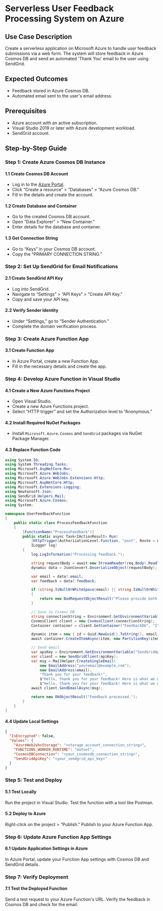 # Serverless User Feedback Processing System on Azure

## Use Case Description
Create a serverless application on Microsoft Azure to handle user feedback submissions via a web form. The system will store feedback in Azure Cosmos DB and send an automated 'Thank You' email to the user using SendGrid.

## Expected Outcomes
- Feedback stored in Azure Cosmos DB.
- Automated email sent to the user's email address.

## Prerequisites
- Azure account with an active subscription.
- Visual Studio 2019 or later with Azure development workload.
- SendGrid account.

## Step-by-Step Guide

### Step 1: Create Azure Cosmos DB Instance
#### 1.1 Create Cosmos DB Account
- Log in to the [Azure Portal](https://portal.azure.com/).
- Click “Create a resource” > “Databases” > “Azure Cosmos DB.”
- Fill in the details and create the account.

#### 1.2 Create Database and Container
- Go to the created Cosmos DB account.
- Open “Data Explorer” > “New Container.”
- Enter details for the database and container.

#### 1.3 Get Connection String
- Go to “Keys” in your Cosmos DB account.
- Copy the “PRIMARY CONNECTION STRING.”

### Step 2: Set Up SendGrid for Email Notifications
#### 2.1 Create SendGrid API Key
- Log into SendGrid.
- Navigate to “Settings” > “API Keys” > “Create API Key.”
- Copy and save your API key.

#### 2.2 Verify Sender Identity
- Under “Settings,” go to “Sender Authentication.”
- Complete the domain verification process.

### Step 3: Create Azure Function App
#### 3.1 Create Function App
- In Azure Portal, create a new Function App.
- Fill in the necessary details and create the app.

### Step 4: Develop Azure Function in Visual Studio
#### 4.1 Create a New Azure Functions Project
- Open Visual Studio.
- Create a new Azure Functions project.
- Select “HTTP trigger” and set the Authorization level to “Anonymous.”

#### 4.2 Install Required NuGet Packages
- Install `Microsoft.Azure.Cosmos` and `SendGrid` packages via NuGet Package Manager.

#### 4.3 Replace Function Code
```csharp
using System.IO;
using System.Threading.Tasks;
using Microsoft.AspNetCore.Mvc;
using Microsoft.Azure.WebJobs;
using Microsoft.Azure.WebJobs.Extensions.Http;
using Microsoft.AspNetCore.Http;
using Microsoft.Extensions.Logging;
using Newtonsoft.Json;
using SendGrid.Helpers.Mail;
using Microsoft.Azure.Cosmos;
using System;

namespace UserFeedbackFunction
{
    public static class ProcessFeedbackFunction
    {
        [FunctionName("ProcessFeedback")]
        public static async Task<IActionResult> Run(
            [HttpTrigger(AuthorizationLevel.Function, "post", Route = null)] HttpRequest req,
            ILogger log)
        {
            log.LogInformation("Processing feedback.");

            string requestBody = await new StreamReader(req.Body).ReadToEndAsync();
            dynamic data = JsonConvert.DeserializeObject(requestBody);

            var email = data?.email;
            var feedback = data?.feedback;

            if (string.IsNullOrWhiteSpace(email) || string.IsNullOrWhiteSpace(feedback))
            {
                return new BadRequestObjectResult("Please provide both email and feedback.");
            }

            // Save to Cosmos DB
            string connectionString = Environment.GetEnvironmentVariable("CosmosDBConnection");
            CosmosClient client = new CosmosClient(connectionString);
            Container container = client.GetContainer("FeedbackDb", "Items");

            dynamic item = new { id = Guid.NewGuid().ToString(), email, feedback, timestamp = DateTime.UtcNow };
            await container.CreateItemAsync(item, new PartitionKey(item.id));

            // Send email
            var apiKey = Environment.GetEnvironmentVariable("SendGridApiKey");
            var client = new SendGridClient(apiKey);
            var msg = MailHelper.CreateSingleEmail(
                new EmailAddress("youremail@example.com"),
                new EmailAddress(email),
                "Thank you for your feedback!",
                $"Hello, thank you for your feedback! Here is what we got from you: {feedback}",
                $"Hello, thank you for your feedback! Here is what we got from you: {feedback}");
            await client.SendEmailAsync(msg);

            return new OkObjectResult("Feedback processed.");
        }
    }
}
```
#### 4.4 Update Local Settings
```json
{
  "IsEncrypted": false,
  "Values": {
    "AzureWebJobsStorage": "<storage_account_connection_string>",
    "FUNCTIONS_WORKER_RUNTIME": "dotnet",
    "CosmosDBConnection": "<your_cosmosdb_connection_string>",
    "SendGridApiKey": "<your_sendgrid_api_key>"
  }
}
```

### Step 5: Test and Deploy
#### 5.1 Test Locally
Run the project in Visual Studio.
Test the function with a tool like Postman.
#### 5.2 Deploy to Azure
Right-click on the project > “Publish.”
Publish to your Azure Function App.
### Step 6: Update Azure Function App Settings
#### 6.1 Update Application Settings in Azure
In Azure Portal, update your Function App settings with Cosmos DB and SendGrid details.
### Step 7: Verify Deployment
#### 7.1 Test the Deployed Function
Send a test request to your Azure Function's URL.
Verify the feedback in Cosmos DB and check for the email.